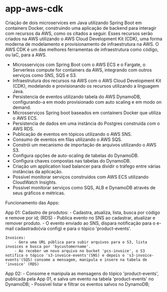 # app-aws-cdk

Criação de dois microservices em Java utilizando Spring Boot em containers Docker, construindo uma aplicação de backend para interagir com recursos da AWS, como os citados a seguir. Esses recursos serão criados na AWS utilizando o AWS Cloud Development Kit (CDK), uma forma moderna de modelamento e provisionamento de infraestrutura na AWS. O AWS CDK é um das melhores ferramentas de infraestrutura como código, ou IaC, para a AWS.

- Microsserviços com Spring Boot com o AWS ECS e o Fargate, o Serverless compute for containers da AWS, integrando com outros serviços como SNS, SQS e S3.
- Infraestrutura dos recursos na AWS com o AWS Cloud Development Kit (CDK), modelando e provisionando os recursos utilizando a linguagem Java.
- Persistencia de eventos utilizando tabela do AWS DynamoDB, configurando-a em modo provisionado com auto scaling e em modo on demand.
- Microsserviços Spring boot baseados em containers Docker que utiliza o AWS ECS.
- Persistencia de dados em uma instância do Postgres construída com o AWS RDS.
- Publicação de eventos em tópicos utilizando o AWS SNS.
- Consumo de eventos em filas utilizando o AWS SQS.
- Constrói um mecanismo de importação de arquivos utilizando o AWS S3.
- Configura opções de auto-scaling de tabelas do DynamoDB.
- Configura chaves compostas nas tabelas do DynamoDB.
- Criação um application load balancer para dividir o tráfego entre várias instâncias da aplicação.
- Possível monitorar serviços construídos com AWS ECS utilizando CloudWatch Insights.
- Possível monitorar serviços como SQS, ALB e DynamoDB através de seus gráficos e métricas.

Funcionamento das Apps:

App 01: 
	Cadastro de produtos:
		- Cadastra, atualiza, lista, busca por código e remove por id; (RDS)
		- Publica evento no SNS ao cadastrar, atualizar e remover produto. 
		- O evento enviado ao SNS, dispara notificação para o e-mail cadastrado(via config) e para o tópico 'product-events'.
		
	Invoices:
		- Gera uma URL pública para subir arquivos para o S3, lista invoices e busca por 'bycustomername'.
		- Ao receber um novo arquivo no bucket 'pcs-invoice', o S3 notifica o tópico 's3-invoice-events'(SNS) e depois o 's3-invoice-events'(SQS) consome a mensagem, manipula e insere na tabela de 'invoice' (RDS)

App 02: 
	- Consome e manipula as mensagens do tópico 'product-events', publicada pela App 01, e salva um evento na tabela 'product-events' no DynamoDB;
	- Possivel listar e filtrar os eventos salvos no DynamoDB;
